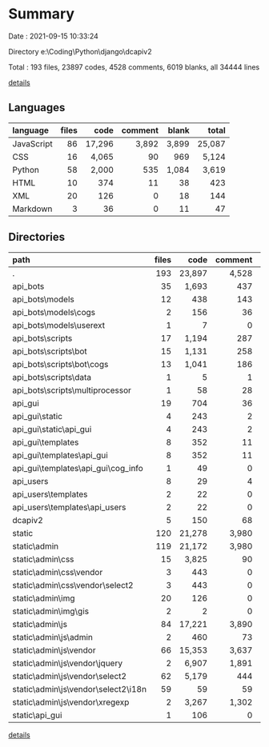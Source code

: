 # Summary

Date : 2021-09-15 10:33:24

Directory e:\Coding\Python\django\dcapiv2

Total : 193 files,  23897 codes, 4528 comments, 6019 blanks, all 34444 lines

[details](details.md)

## Languages
| language | files | code | comment | blank | total |
| :--- | ---: | ---: | ---: | ---: | ---: |
| JavaScript | 86 | 17,296 | 3,892 | 3,899 | 25,087 |
| CSS | 16 | 4,065 | 90 | 969 | 5,124 |
| Python | 58 | 2,000 | 535 | 1,084 | 3,619 |
| HTML | 10 | 374 | 11 | 38 | 423 |
| XML | 20 | 126 | 0 | 18 | 144 |
| Markdown | 3 | 36 | 0 | 11 | 47 |

## Directories
| path | files | code | comment | blank | total |
| :--- | ---: | ---: | ---: | ---: | ---: |
| . | 193 | 23,897 | 4,528 | 6,019 | 34,444 |
| api_bots | 35 | 1,693 | 437 | 916 | 3,046 |
| api_bots\models | 12 | 438 | 143 | 271 | 852 |
| api_bots\models\cogs | 2 | 156 | 36 | 61 | 253 |
| api_bots\models\userext | 1 | 7 | 0 | 3 | 10 |
| api_bots\scripts | 17 | 1,194 | 287 | 614 | 2,095 |
| api_bots\scripts\bot | 15 | 1,131 | 258 | 574 | 1,963 |
| api_bots\scripts\bot\cogs | 13 | 1,041 | 186 | 518 | 1,745 |
| api_bots\scripts\data | 1 | 5 | 1 | 3 | 9 |
| api_bots\scripts\multiprocessor | 1 | 58 | 28 | 37 | 123 |
| api_gui | 19 | 704 | 36 | 159 | 899 |
| api_gui\static | 4 | 243 | 2 | 56 | 301 |
| api_gui\static\api_gui | 4 | 243 | 2 | 56 | 301 |
| api_gui\templates | 8 | 352 | 11 | 36 | 399 |
| api_gui\templates\api_gui | 8 | 352 | 11 | 36 | 399 |
| api_gui\templates\api_gui\cog_info | 1 | 49 | 0 | 4 | 53 |
| api_users | 8 | 29 | 4 | 14 | 47 |
| api_users\templates | 2 | 22 | 0 | 2 | 24 |
| api_users\templates\api_users | 2 | 22 | 0 | 2 | 24 |
| dcapiv2 | 5 | 150 | 68 | 72 | 290 |
| static | 120 | 21,278 | 3,980 | 4,840 | 30,098 |
| static\admin | 119 | 21,172 | 3,980 | 4,820 | 29,972 |
| static\admin\css | 15 | 3,825 | 90 | 914 | 4,829 |
| static\admin\css\vendor | 3 | 443 | 0 | 63 | 506 |
| static\admin\css\vendor\select2 | 3 | 443 | 0 | 63 | 506 |
| static\admin\img | 20 | 126 | 0 | 18 | 144 |
| static\admin\img\gis | 2 | 2 | 0 | 0 | 2 |
| static\admin\js | 84 | 17,221 | 3,890 | 3,888 | 24,999 |
| static\admin\js\admin | 2 | 460 | 73 | 39 | 572 |
| static\admin\js\vendor | 66 | 15,353 | 3,637 | 3,722 | 22,712 |
| static\admin\js\vendor\jquery | 2 | 6,907 | 1,891 | 2,078 | 10,876 |
| static\admin\js\vendor\select2 | 62 | 5,179 | 444 | 1,399 | 7,022 |
| static\admin\js\vendor\select2\i18n | 59 | 59 | 59 | 59 | 177 |
| static\admin\js\vendor\xregexp | 2 | 3,267 | 1,302 | 245 | 4,814 |
| static\api_gui | 1 | 106 | 0 | 20 | 126 |

[details](details.md)